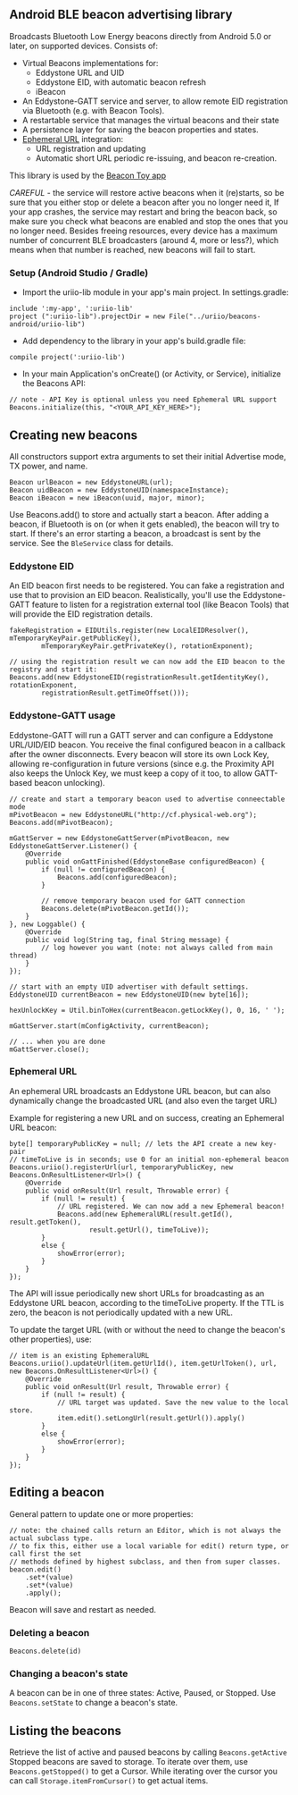 ## Android BLE beacon advertising library

Broadcasts Bluetooth Low Energy beacons directly from Android 5.0 or later, on supported devices. Consists of:

- Virtual Beacons implementations for:
    * Eddystone URL and UID
    * Eddystone EID, with automatic beacon refresh
    * iBeacon
- An Eddystone-GATT service and server, to allow remote EID registration via Bluetooth (e.g. with Beacon Tools).
- A restartable service that manages the virtual beacons and their state
- A persistence layer for saving the beacon properties and states.
- [Ephemeral URL](https://github.com/uriio/ephemeral-api) integration:
  * URL registration and updating
  * Automatic short URL periodic re-issuing, and beacon re-creation.

This library is used by the [Beacon Toy app](https://play.google.com/store/apps/details?id=com.uriio)

*CAREFUL* - the service will restore active beacons when it (re)starts, so be sure that you either stop or delete a beacon after you no longer need it, If your app crashes, the service may restart and bring the beacon back, so make sure you check what beacons are enabled and stop the ones that you no longer need. Besides freeing resources, every device has a maximum number of concurrent BLE broadcasters (around 4, more or less?), which means when that number is reached, new beacons will fail to start.

### Setup (Android Studio / Gradle)
* Import the uriio-lib module in your app's main project. In settings.gradle:
```
include ':my-app', ':uriio-lib'
project (":uriio-lib").projectDir = new File("../uriio/beacons-android/uriio-lib")
```
* Add dependency to the library in your app's build.gradle file:

```
compile project(':uriio-lib')
```

* In your main Application's onCreate() (or Activity, or Service), initialize the Beacons API:

```
// note - API Key is optional unless you need Ephemeral URL support
Beacons.initialize(this, "<YOUR_API_KEY_HERE>");
```

## Creating new beacons

All constructors support extra arguments to set their initial Advertise mode, TX power, and name.

```
Beacon urlBeacon = new EddystoneURL(url);
Beacon uidBeacon = new EddystoneUID(namespaceInstance);
Beacon iBeacon = new iBeacon(uuid, major, minor);
```

Use Beacons.add() to store and actually start a beacon.
After adding a beacon, if Bluetooth is on (or when it gets enabled), the beacon will try to start.
If there's an error starting a beacon, a broadcast is sent by the service. See the ```BleService``` class for details.

### Eddystone EID

An EID beacon first needs to be registered. You can fake a registration and use that to provision an EID beacon.
Realistically, you'll use the Eddystone-GATT feature to listen for a registration external tool (like Beacon Tools) that will provide the
EID registration details.
```
fakeRegistration = EIDUtils.register(new LocalEIDResolver(), mTemporaryKeyPair.getPublicKey(),
        mTemporaryKeyPair.getPrivateKey(), rotationExponent);

// using the registration result we can now add the EID beacon to the registry and start it:
Beacons.add(new EddystoneEID(registrationResult.getIdentityKey(), rotationExponent,
        registrationResult.getTimeOffset()));
```

### Eddystone-GATT usage

Eddystone-GATT will run a GATT server and can configure a Eddystone URL/UID/EID beacon.
You receive the final configured beacon in a callback after the owner disconnects.
Every beacon will store its own Lock Key, allowing re-configuration in future versions (since e.g. the Proximity API also keeps the Unlock Key, we must
keep a copy of it too, to allow GATT-based beacon unlocking).

```
// create and start a temporary beacon used to advertise conneectable mode
mPivotBeacon = new EddystoneURL("http://cf.physical-web.org");
Beacons.add(mPivotBeacon);

mGattServer = new EddystoneGattServer(mPivotBeacon, new EddystoneGattServer.Listener() {
    @Override
    public void onGattFinished(EddystoneBase configuredBeacon) {
        if (null != configuredBeacon) {
            Beacons.add(configuredBeacon);
        }
		
		// remove temporary beacon used for GATT connection
		Beacons.delete(mPivotBeacon.getId());
    }
}, new Loggable() {
    @Override
    public void log(String tag, final String message) {
        // log however you want (note: not always called from main thread)
    }
});

// start with an empty UID advertiser with default settings.
EddystoneUID currentBeacon = new EddystoneUID(new byte[16]);

hexUnlockKey = Util.binToHex(currentBeacon.getLockKey(), 0, 16, ' ');

mGattServer.start(mConfigActivity, currentBeacon);

// ... when you are done
mGattServer.close();
```

### Ephemeral URL

An ephemeral URL broadcasts an Eddystone URL beacon, but can also dynamically change the broadcasted URL (and also even the target URL)

Example for registering a new URL and on success, creating an Ephemeral URL beacon:

```
byte[] temporaryPublicKey = null; // lets the API create a new key-pair
// timeToLive is in seconds; use 0 for an initial non-ephemeral beacon
Beacons.uriio().registerUrl(url, temporaryPublicKey, new Beacons.OnResultListener<Url>() {
    @Override
    public void onResult(Url result, Throwable error) {
        if (null != result) {
            // URL registered. We can now add a new Ephemeral beacon!
            Beacons.add(new EphemeralURL(result.getId(), result.getToken(),
                    result.getUrl(), timeToLive));
        }
        else {
            showError(error);
        }
    }
});
```

The API will issue periodically new short URLs for broadcasting as an Eddystone URL beacon, according to the
timeToLive property. If the TTL is zero, the beacon is not periodically updated with a new URL.

To update the target URL (with or without the need to change the beacon's other properties), use:
```
// item is an existing EphemeralURL
Beacons.uriio().updateUrl(item.getUrlId(), item.getUrlToken(), url, new Beacons.OnResultListener<Url>() {
    @Override
    public void onResult(Url result, Throwable error) {
        if (null != result) {
            // URL target was updated. Save the new value to the local store. 
            item.edit().setLongUrl(result.getUrl()).apply()
        }
        else {
            showError(error);
        }
    }
});
```

## Editing a beacon
General pattern to update one or more properties:

```
// note: the chained calls return an Editor, which is not always the actual subclass type.
// to fix this, either use a local variable for edit() return type, or call first the set
// methods defined by highest subclass, and then from super classes.
beacon.edit()
    .set*(value)
    .set*(value)
    .apply();
```

Beacon will save and restart as needed.


### Deleting a beacon

```
Beacons.delete(id)
```

### Changing a beacon's state
A beacon can be in one of three states: Active, Paused, or Stopped. Use ```Beacons.setState``` to change a beacon's state.

## Listing the beacons
Retrieve the list of active and paused beacons by calling ```Beacons.getActive```
Stopped beacons are saved to storage. To iterate over them, use ```Beacons.getStopped()``` to get a Cursor.
While iterating over the cursor you can call ```Storage.itemFromCursor()``` to get actual items. 
